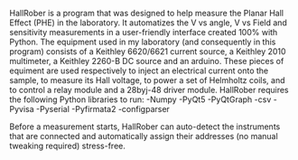 HallRober is a program that was designed to help measure the Planar Hall Effect (PHE) in the laboratory. It automatizes the V vs angle, V vs Field and sensitivity measurements in a user-friendly interface created 100% with Python.
The equipment used in my laboratory (and consequently in this program) consists of a Keithley 6620/6621 current source, a Keithley 2010 multimeter, a Keithley 2260-B DC source and an arduino. These pieces of equiment are used respectively to inject an electrical current onto the sample, to measure its Hall voltage, to power a set of Helmholtz coils, and to control a relay module and a 28byj-48 driver module.
HallRober requires the following Python libraries to run:
-Numpy
-PyQt5
-PyQtGraph
-csv
-Pyvisa
-Pyserial
-Pyfirmata2
-configparser

Before a measurement starts, HallRober can auto-detect the instruments that are connected and automatically assign their addresses (no manual tweaking required) stress-free.

